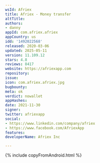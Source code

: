 ```yaml
---
wsId: Afriex
title: Afriex - Money transfer
altTitle: 
authors:
- danny
appId: com.afriex.afriex
appCountry: us
idd: '1492022568'
released: 2020-03-06
updated: 2025-05-11
version: 11.109.12
stars: 4.8
reviews: 8417
website: https://afriexapp.com
repository: 
issue: 
icon: com.afriex.afriex.jpg
bugbounty: 
meta: ok
verdict: nowallet
appHashes: 
date: 2021-11-30
signer: 
twitter: afriexapp
social:
- https://www.linkedin.com/company/afriex
- https://www.facebook.com/AfriexApp
features: 
developerName: Afriex Inc

---
```


{% include copyFromAndroid.html %}
